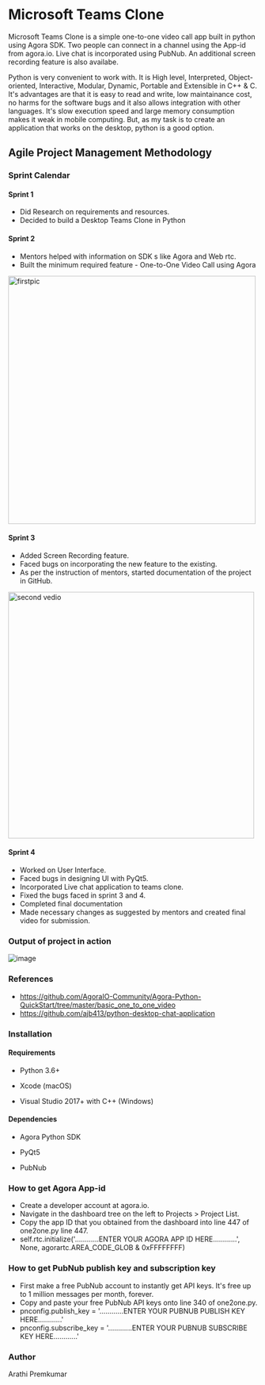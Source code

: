 # Microsoft Teams Clone
Microsoft Teams Clone is a simple one-to-one video call app  built in python using Agora SDK. 
Two people can connect in a channel using the App-id from agora.io. Live chat is incorporated using PubNub. An additional screen recording feature is also availabe.

Python is very convenient to work with. It is High level, Interpreted, Object-oriented, Interactive, Modular, Dynamic, Portable and Extensible in C++ & C.
It's advantages are that it is easy to read and write, low maintainance cost, no harms for the software bugs  and it also allows integration with other languages.
It's slow execution speed and large memory consumption makes it weak in mobile computing. But, as my task is to create an application that works on the desktop, python is a good option.

## Agile Project Management Methodology

### Sprint Calendar

#### Sprint 1
* Did Research on requirements and resources.
* Decided to build a Desktop Teams Clone in Python

#### Sprint 2
* Mentors helped with information on SDK s like Agora and Web rtc.
* Built the minimum required feature - One-to-One Video Call using Agora
<img width="500" alt="firstpic" src="https://user-images.githubusercontent.com/57580997/125207392-b6411100-e2a9-11eb-9cda-8794682324ba.png">

#### Sprint 3
* Added Screen Recording feature.
* Faced bugs on incorporating the new feature to the existing.
* As per the instruction of mentors, started documentation of the project in GitHub.
<img width="497" alt="second vedio" src="https://user-images.githubusercontent.com/57580997/125207395-ba6d2e80-e2a9-11eb-846e-92daf183da89.png">

#### Sprint 4
* Worked on User Interface.
* Faced bugs in designing UI with PyQt5.
* Incorporated Live chat application to teams clone.
* Fixed the bugs faced in sprint 3 and 4.
* Completed final documentation
* Made necessary changes as suggested by mentors and created final video for submission.

### Output of project in action
![image](https://user-images.githubusercontent.com/57580997/125112749-337f5100-e105-11eb-8b68-4dfe68bf12fe.png)


### References
* https://github.com/AgoraIO-Community/Agora-Python-QuickStart/tree/master/basic_one_to_one_video
* https://github.com/ajb413/python-desktop-chat-application

### Installation

#### Requirements
* Python 3.6+

* Xcode (macOS)

* Visual Studio 2017+ with C++ (Windows)

#### Dependencies
* Agora Python SDK

* PyQt5

* PubNub

### How to get Agora App-id
* Create a developer account at agora.io.
* Navigate in the dashboard tree on the left to Projects > Project List.
* Copy the app ID that you obtained from the dashboard into  line 447 of one2one.py line 447. 
* self.rtc.initialize('............ENTER YOUR AGORA APP ID HERE............', None, agorartc.AREA_CODE_GLOB & 0xFFFFFFFF)

### How to get PubNub publish key and subscription key
* First make a free PubNub account to instantly get API keys. It's free up to 1 million messages per month, forever.
* Copy and paste your free PubNub API keys onto line 340 of one2one.py.
* pnconfig.publish_key = '............ENTER YOUR PUBNUB PUBLISH KEY HERE............'
* pnconfig.subscribe_key = '............ENTER YOUR PUBNUB SUBSCRIBE KEY HERE............'

### Author

Arathi Premkumar
